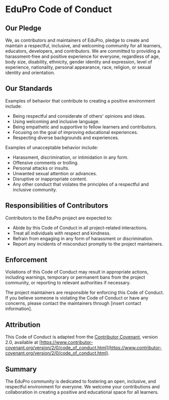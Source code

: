 # EduPro Code of Conduct

## Our Pledge

We, as contributors and maintainers of EduPro, pledge to create and maintain a respectful, inclusive, and welcoming community for all learners, educators, developers, and contributors. We are committed to providing a harassment-free and positive experience for everyone, regardless of age, body size, disability, ethnicity, gender identity and expression, level of experience, nationality, personal appearance, race, religion, or sexual identity and orientation.

## Our Standards

Examples of behavior that contribute to creating a positive environment include:

-   Being respectful and considerate of others' opinions and ideas.
-   Using welcoming and inclusive language.
-   Being empathetic and supportive to fellow learners and contributors.
-   Focusing on the goal of improving educational experiences.
-   Respecting diverse backgrounds and experiences.

Examples of unacceptable behavior include:

-   Harassment, discrimination, or intimidation in any form.
-   Offensive comments or trolling.
-   Personal attacks or insults.
-   Unwanted sexual attention or advances.
-   Disruptive or inappropriate content.
-   Any other conduct that violates the principles of a respectful and inclusive community.

## Responsibilities of Contributors

Contributors to the EduPro project are expected to:

-   Abide by this Code of Conduct in all project-related interactions.
-   Treat all individuals with respect and kindness.
-   Refrain from engaging in any form of harassment or discrimination.
-   Report any incidents of misconduct promptly to the project maintainers.

## Enforcement

Violations of this Code of Conduct may result in appropriate actions, including warnings, temporary or permanent bans from the project community, or reporting to relevant authorities if necessary.

The project maintainers are responsible for enforcing this Code of Conduct. If you believe someone is violating the Code of Conduct or have any concerns, please contact the maintainers through [insert contact information].

## Attribution

This Code of Conduct is adapted from the [Contributor Covenant](https://www.contributor-covenant.org), version 2.0, available at [https://www.contributor-covenant.org/version/2/0/code_of_conduct.html](https://www.contributor-covenant.org/version/2/0/code_of_conduct.html).

## Summary

The EduPro community is dedicated to fostering an open, inclusive, and respectful environment for everyone. We welcome your contributions and collaboration in creating a positive and educational space for all learners.
